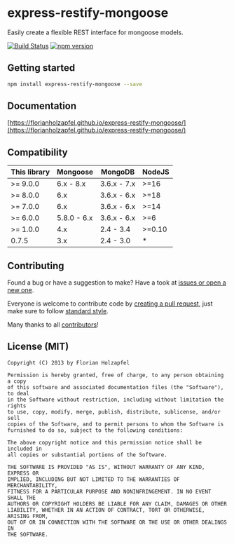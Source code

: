 # express-restify-mongoose

Easily create a flexible REST interface for mongoose models.

[![Build Status](https://github.com/florianholzapfel/express-restify-mongoose/actions/workflows/node.js.yml/badge.svg)](https://github.com/florianholzapfel/express-restify-mongoose/actions/workflows/node.js.yml)
[![npm version](https://badge.fury.io/js/express-restify-mongoose.svg)](https://badge.fury.io/js/express-restify-mongoose)

## Getting started

```sh
npm install express-restify-mongoose --save
```

## Documentation

[https://florianholzapfel.github.io/express-restify-mongoose/](https://florianholzapfel.github.io/express-restify-mongoose/)

## Compatibility

| This library |  Mongoose   |   MongoDB   |  NodeJS
| ------------ | ----------- | ----------- | --------
| >= 9.0.0     | 6.x - 8.x   | 3.6.x - 7.x | >=16
| >= 8.0.0     | 6.x         | 3.6.x - 6.x | >=18
| >= 7.0.0     | 6.x         | 3.6.x - 6.x | >=14
| >= 6.0.0     | 5.8.0 - 6.x | 3.6.x - 6.x | >=6
| >= 1.0.0     | 4.x         | 2.4 - 3.4   | >=0.10
| 0.7.5        | 3.x         | 2.4 - 3.0   | *

## Contributing

Found a bug or have a suggestion to make? Have a took at [issues or open a new one](https://github.com/florianholzapfel/express-restify-mongoose/issues).

Everyone is welcome to contribute code by [creating a pull request](https://github.com/florianholzapfel/express-restify-mongoose/pulls), just make sure to follow [standard style](https://github.com/feross/standard).

Many thanks to all [contributors](https://github.com/florianholzapfel/express-restify-mongoose/graphs/contributors)!

## License (MIT)

```
Copyright (C) 2013 by Florian Holzapfel

Permission is hereby granted, free of charge, to any person obtaining a copy
of this software and associated documentation files (the "Software"), to deal
in the Software without restriction, including without limitation the rights
to use, copy, modify, merge, publish, distribute, sublicense, and/or sell
copies of the Software, and to permit persons to whom the Software is
furnished to do so, subject to the following conditions:

The above copyright notice and this permission notice shall be included in
all copies or substantial portions of the Software.

THE SOFTWARE IS PROVIDED "AS IS", WITHOUT WARRANTY OF ANY KIND, EXPRESS OR
IMPLIED, INCLUDING BUT NOT LIMITED TO THE WARRANTIES OF MERCHANTABILITY,
FITNESS FOR A PARTICULAR PURPOSE AND NONINFRINGEMENT. IN NO EVENT SHALL THE
AUTHORS OR COPYRIGHT HOLDERS BE LIABLE FOR ANY CLAIM, DAMAGES OR OTHER
LIABILITY, WHETHER IN AN ACTION OF CONTRACT, TORT OR OTHERWISE, ARISING FROM,
OUT OF OR IN CONNECTION WITH THE SOFTWARE OR THE USE OR OTHER DEALINGS IN
THE SOFTWARE.
```
